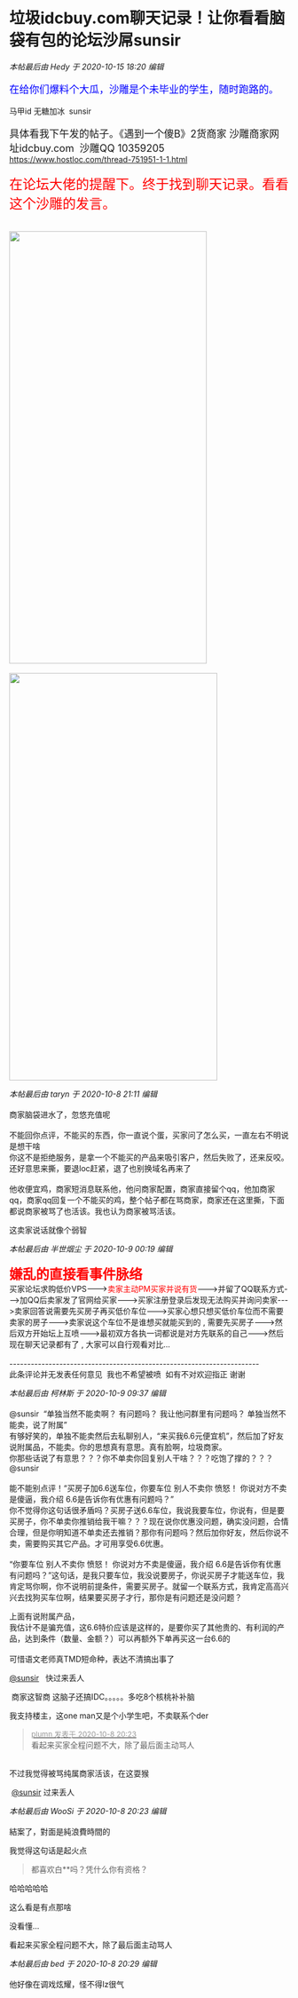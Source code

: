# 垃圾idcbuy.com聊天记录！让你看看脑袋有包的论坛沙屌sunsir


<i class="pstatus"> 本帖最后由 Hedy 于 2020-10-15 18:20 编辑 </i><br />
<br />
<font color="Blue"><font size="4">在给你们爆料个大瓜，沙雕是个未毕业的学生，随时跑路的。<br />
</font></font><br />
马甲id 无糖加冰&nbsp;&nbsp;sunsir<br />
<br />
<font size="4">具体看我下午发的帖子。《遇到一个傻B》2货商家 沙雕商家网址idcbuy.com&nbsp;&nbsp;沙雕QQ 10359205&nbsp;&nbsp;</font><br />
https://www.hostloc.com/thread-751951-1-1.html<br />
<font color="Red"><br />
<font size="5">在论坛大佬的提醒下。终于找到聊天记录。看看这个沙雕的发言。</font></font><br />
<br />
<img id="aimg_V6qII" onclick="zoom(this, this.src, 0, 0, 0)" class="zoom" src="https://vkceyugu.cdn.bspapp.com/VKCEYUGU-imgbed/5ded5d62-6817-48b9-b21d-cf237254e2e2.png" onmouseover="img_onmouseoverfunc(this)" onload="thumbImg(this)" border="0" alt="" /><br />
<br />
<img id="aimg_lm9df" onclick="zoom(this, this.src, 0, 0, 0)" class="zoom" width="356" height="779" src="https://vkceyugu.cdn.bspapp.com/VKCEYUGU-imgbed/2697f75d-7c6b-4e16-b771-e4ef33f58ddd.png" border="0" alt="" /><br />
<br />
<img id="aimg_dq9Al" onclick="zoom(this, this.src, 0, 0, 0)" class="zoom" width="375" height="734" src="https://vkceyugu.cdn.bspapp.com/VKCEYUGU-imgbed/c7003dab-9c44-48b3-9008-350bdaac4779.png" border="0" alt="" />

<i class="pstatus"> 本帖最后由 taryn 于 2020-10-8 21:11 编辑 </i><br />
<br />
商家脑袋进水了，忽悠充值呢<br />
<br />
不能回你点评，不能买的东西，你一直说个蛋，买家问了怎么买，一直左右不明说是想干啥<br />
你这不是拒绝服务，是拿一个不能买的产品来吸引客户，然后失败了，还来反咬。<br />
还好意思来撕，要退loc赶紧，退了也别换域名再来了<br />
<br />
他收便宜鸡，商家短消息联系他，他问商家配置，商家直接留个qq，他加商家qq，商家qq回复一个不能买的鸡，整个帖子都在骂商家，商家还在这里撕，下面都说商家被骂了也活该。我也认为商家被骂活该。

这卖家说话就像个弱智<img id="aimg_GPxq1" onclick="zoom(this, this.src, 0, 0, 0)" class="zoom" src="https://cdn.jsdelivr.net/gh/hishis/forum-master/public/images/patch.gif" onmouseover="img_onmouseoverfunc(this)" onload="thumbImg(this)" border="0" alt="" />

<i class="pstatus"> 本帖最后由 半世烟尘 于 2020-10-9 00:19 编辑 </i><br />
<br />
<font face="黑体"><font size="5"><font color="Red"><strong>嫌乱的直接看事件脉络<br />
</strong></font></font></font>买家论坛求购低价VPS---&gt;<font color="Red">卖家主动PM买家并说有货</font>---&gt;并留了QQ联系方式---&gt;加QQ后卖家发了官网给买家---&gt;买家注册登录后发现无法购买并询问卖家---&gt;卖家回答说需要先买房子再买低价车位---&gt;买家心想只想买低价车位而不需要卖家的房子---&gt;卖家说这个车位不是谁想买就能买到的 , 需要先买房子---&gt;然后双方开始坛上互喷---&gt;最初双方各执一词都说是对方先联系的自己---&gt;然后现在聊天记录都有了 , 大家可以自行观看对比...<br />
<br />
----------------------------------------------------------------------<br />
此条评论并无发表任何意见&nbsp;&nbsp;我也不希望被喷&nbsp;&nbsp;如有不对欢迎指正 谢谢

<i class="pstatus"> 本帖最后由 柯林斯 于 2020-10-9 09:37 编辑 </i><br />
<br />
@sunsir&nbsp;&nbsp;“单独当然不能卖啊？ 有问题吗？ 我让他问群里有问题吗？ 单独当然不能卖，说了附属”<br />
有够好笑的，单独不能卖然后去私聊别人，“来买我6.6元便宜机”，然后加了好友说附属品，不能卖。你的思想真有意思。真有脸啊，垃圾商家。<br />
你那些话说了有意思？？？你不单卖你回复别人干啥？？？吃饱了撑的？？？<br />
@sunsir <br />
<br />
能不能别点评！“买房子加6.6送车位，你要车位 别人不卖你 愤怒！ 你说对方不卖是傻逼，我介绍 6.6是告诉你有优惠有问题吗？”<br />
你不觉得你这句话很矛盾吗？买房子送6.6车位，我说我要车位，你说有，但是要买房子，你不单卖你推销给我干嘛？？？现在说你优惠没问题，确实没问题，合情合理，但是你明知道不单卖还去推销？那你有问题吗？然后加你好友，然后你说不卖，需要购买其它产品。才可用享受6.6优惠。<br />
<br />
“你要车位 别人不卖你 愤怒！ 你说对方不卖是傻逼，我介绍 6.6是告诉你有优惠有问题吗？”这句话，是我只要车位，我没说要房子，你说买房子才能送车位，我肯定骂你啊，你不说明前提条件，需要买房子。就留一个联系方式，我肯定高高兴兴去找狗买车位啊，结果要买房子才行，那你是有问题还是没问题？

上面有说附属产品，<br />
我估计不是骗充值，这6.6特价应该是这样的，是要你买了其他贵的、有利润的产品，达到条件（数量、金额？）可以再额外下单再买这一台6.6的<br />
<br />
可惜语文老师真TMD短命种，表达不清搞出事了<img src="static/image/smiley/yct/022.gif" smilieid="42" border="0" alt="" />

<a href="https://www.hostloc.com/home.php?mod=space&amp;uid=46881" target="_blank">@sunsir</a>&nbsp; &nbsp;快过来丢人

<img src="static/image/smiley/yct/022.gif" smilieid="42" border="0" alt="" /> 商家这智商 这脑子还搞IDC。。。。。多吃8个核桃补补脑

我支持楼主，这one man又是个小学生吧，不卖联系个der

<div class="quote"><blockquote><font size="2"><a href="https://www.hostloc.com/forum.php?mod=redirect&amp;goto=findpost&amp;pid=9273115&amp;ptid=752088" target="_blank"><font color="#999999">plumn 发表于 2020-10-8 20:23</font></a></font><br />
看起来买家全程问题不大，除了最后面主动骂人</blockquote></div><br />
<img src="static/image/smiley/yct/011.gif" smilieid="33" border="0" alt="" />不过我觉得被骂纯属商家活该，在这耍猴

<img src="static/image/smiley/yct/022.gif" smilieid="42" border="0" alt="" /> <a href="https://www.hostloc.com/home.php?mod=space&amp;uid=46881" target="_blank">@sunsir</a> 过来丢人

<i class="pstatus"> 本帖最后由 WooSi 于 2020-10-8 20:23 编辑 </i><br />
<br />
結案了，對面是純浪費時間的<img id="aimg_TyeUR" onclick="zoom(this, this.src, 0, 0, 0)" class="zoom" src="https://i.w3tt.com/2020/08/06/aeX4B.png" onmouseover="img_onmouseoverfunc(this)" onload="thumbImg(this)" border="0" alt="" />

我觉得这句话是起火点<br /><div class="quote"><blockquote>都喜欢白**吗？凭什么你有资格？</blockquote></div>

哈哈哈哈哈

这么看是有点那啥

没看懂...<img src="static/image/smiley/yct/007.gif" smilieid="46" border="0" alt="" />

看起来买家全程问题不大，除了最后面主动骂人<img src="static/image/smiley/yct/010.gif" smilieid="41" border="0" alt="" /><img id="aimg_BhdbK" onclick="zoom(this, this.src, 0, 0, 0)" class="zoom" src="https://cdn.jsdelivr.net/gh/hishis/forum-master/public/images/patch.gif" onmouseover="img_onmouseoverfunc(this)" onload="thumbImg(this)" border="0" alt="" />

<i class="pstatus"> 本帖最后由 bed 于 2020-10-8 20:29 编辑 </i><br />
<br />
他好像在调戏炫耀，怪不得lz很气

